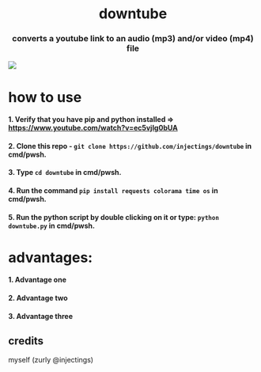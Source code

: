 <h1 align="center">
    downtube
</h1>
<h3 align="center">
converts a youtube link to an audio (mp3) and/or video (mp4) file
</h3>
<img align="center" src="https://www.pulsecarshalton.co.uk/wp-content/uploads/2016/08/jk-placeholder-image.jpg">

# how to use
####  1. Verify that you have pip and python installed => https://www.youtube.com/watch?v=ec5vjIg0bUA
####  2. Clone this repo - ```git clone https://github.com/injectings/downtube``` in cmd/pwsh.
####  3. Type ```cd downtube``` in cmd/pwsh.
####  4. Run the command ```pip install requests colorama time os``` in cmd/pwsh.
####  5. Run the python script by double clicking on it or type: ```python downtube.py``` in cmd/pwsh.

# advantages:
####  1.  Advantage one
####  2.  Advantage two
####  3.  Advantage three

## credits
myself (zurly @injectings)
